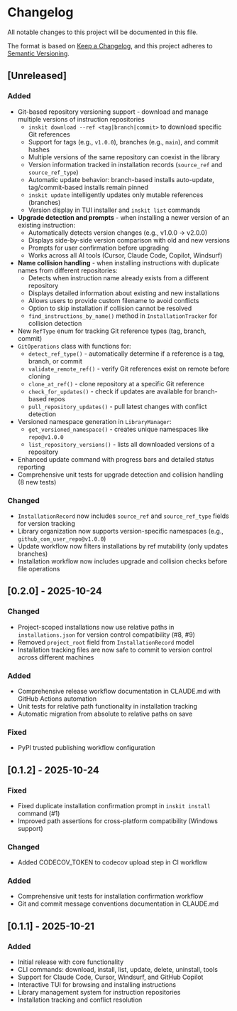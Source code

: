 # Changelog

All notable changes to this project will be documented in this file.

The format is based on [Keep a Changelog](https://keepachangelog.com/en/1.0.0/),
and this project adheres to [Semantic Versioning](https://semver.org/spec/v2.0.0.html).

## [Unreleased]

### Added
- Git-based repository versioning support - download and manage multiple versions of instruction repositories
  - `inskit download --ref <tag|branch|commit>` to download specific Git references
  - Support for tags (e.g., `v1.0.0`), branches (e.g., `main`), and commit hashes
  - Multiple versions of the same repository can coexist in the library
  - Version information tracked in installation records (`source_ref` and `source_ref_type`)
  - Automatic update behavior: branch-based installs auto-update, tag/commit-based installs remain pinned
  - `inskit update` intelligently updates only mutable references (branches)
  - Version display in TUI installer and `inskit list` commands
- **Upgrade detection and prompts** - when installing a newer version of an existing instruction:
  - Automatically detects version changes (e.g., v1.0.0 → v2.0.0)
  - Displays side-by-side version comparison with old and new versions
  - Prompts for user confirmation before upgrading
  - Works across all AI tools (Cursor, Claude Code, Copilot, Windsurf)
- **Name collision handling** - when installing instructions with duplicate names from different repositories:
  - Detects when instruction name already exists from a different repository
  - Displays detailed information about existing and new installations
  - Allows users to provide custom filename to avoid conflicts
  - Option to skip installation if collision cannot be resolved
  - `find_instructions_by_name()` method in `InstallationTracker` for collision detection
- New `RefType` enum for tracking Git reference types (tag, branch, commit)
- `GitOperations` class with functions for:
  - `detect_ref_type()` - automatically determine if a reference is a tag, branch, or commit
  - `validate_remote_ref()` - verify Git references exist on remote before cloning
  - `clone_at_ref()` - clone repository at a specific Git reference
  - `check_for_updates()` - check if updates are available for branch-based repos
  - `pull_repository_updates()` - pull latest changes with conflict detection
- Versioned namespace generation in `LibraryManager`:
  - `get_versioned_namespace()` - creates unique namespaces like `repo@v1.0.0`
  - `list_repository_versions()` - lists all downloaded versions of a repository
- Enhanced update command with progress bars and detailed status reporting
- Comprehensive unit tests for upgrade detection and collision handling (8 new tests)

### Changed
- `InstallationRecord` now includes `source_ref` and `source_ref_type` fields for version tracking
- Library organization now supports version-specific namespaces (e.g., `github_com_user_repo@v1.0.0`)
- Update workflow now filters installations by ref mutability (only updates branches)
- Installation workflow now includes upgrade and collision checks before file operations

## [0.2.0] - 2025-10-24

### Changed
- Project-scoped installations now use relative paths in `installations.json` for version control compatibility (#8, #9)
- Removed `project_root` field from `InstallationRecord` model
- Installation tracking files are now safe to commit to version control across different machines

### Added
- Comprehensive release workflow documentation in CLAUDE.md with GitHub Actions automation
- Unit tests for relative path functionality in installation tracking
- Automatic migration from absolute to relative paths on save

### Fixed
- PyPI trusted publishing workflow configuration

## [0.1.2] - 2025-10-24

### Fixed
- Fixed duplicate installation confirmation prompt in `inskit install` command (#1)
- Improved path assertions for cross-platform compatibility (Windows support)

### Changed
- Added CODECOV_TOKEN to codecov upload step in CI workflow

### Added
- Comprehensive unit tests for installation confirmation workflow
- Git and commit message conventions documentation in CLAUDE.md

## [0.1.1] - 2025-10-21

### Added
- Initial release with core functionality
- CLI commands: download, install, list, update, delete, uninstall, tools
- Support for Claude Code, Cursor, Windsurf, and GitHub Copilot
- Interactive TUI for browsing and installing instructions
- Library management system for instruction repositories
- Installation tracking and conflict resolution
